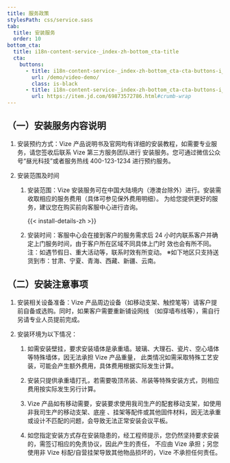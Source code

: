 ```yaml
---
title: 服务政策
stylesPath: css/service.sass
tab:
  title: 安装服务
  order: 10
bottom_cta:
  title: i18n-content-service-_index-zh-bottom_cta-title
  cta:
    buttons:
      - title: i18n-content-service-_index-zh-bottom_cta-cta-buttons-i_0-title
        url: /demo/video-demo/
        class: is-black
      - title: i18n-content-service-_index-zh-bottom_cta-cta-buttons-i_1-title
        url: https://item.jd.com/69873572786.html#crumb-wrap
---
```


## （一）安装服务内容说明

1. 安装预约方式：Vize 产品说明书及官网均有详细的安装教程，如需要专业服务，请您签收后联系 Vize 第三方服务团队进行
   安装服务。您可通过微信公众号“昼光科技”或者服务热线 400-123-1234 进行预约服务。

2. 安装范围及时间

   1. 安装范围：Vize 安装服务可在中国大陆境内（港澳台除外）进行。安装需收取相应的服务费用（具体可参见保外费用明细）。
      为给您提供更好的服务，建议您在购买前向客服中心进行咨询。

      {{< install-details-zh >}}

   2. 安装时间：客服中心会在接到客户的服务需求后 24 小时内联系客户并确定上门服务时间，由于客户所在区域不同具体上门时
      效也会有所不同。注：如遇节假日、重大活动等，联系时效有所变动。
      ※如下地区只支持送货到市：甘肃、宁夏、青海、西藏、新疆、云南。

## （二）安装注意事项

1. 安装相关设备准备：Vize 产品周边设备（如移动支架、触控笔等）请客户提前自备或选购。同时，如果客户需要重新铺设网线
   （如穿墙布线等），需自行另请专业人员提前完成。

2. 安装环境为以下情况：

   1. 如需安装壁挂，要求安装墙体是承重墙。玻璃、大理石、瓷片、空心墙体等特殊墙体，因无法承担 Vize 产品重量，
      此类情况如需采取特殊工艺安装，可能会产生额外费用，具体费用根据实际发生计算。

   2. 安装只提供承重墙打孔，若需要吸顶吊装、吊装等特殊安装方式，则相应费用按实际发生另行计算。

   3. Vize 产品如有移动需要，安装要求使用我司生产的配套移动支架，如使用非我司生产的移动支架、底座
      、挂架等配件或其他固件材料，因无法承重或设计不匹配的问题，会导致无法正常安装会议平板。

   4. 如您指定安装方式存在安装隐患的，经工程师提示，您仍然坚持要求安装的，需签订相应的免责协议，因此产生的责任，
      不应由 Vize 承担；另您使用非 Vize 标配/自营挂架导致其他物品损坏的，Vize 不承担任何责任。
